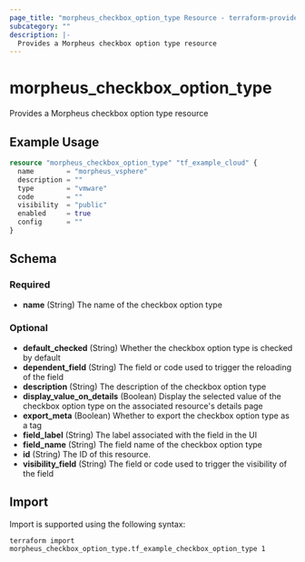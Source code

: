 ```yaml
---
page_title: "morpheus_checkbox_option_type Resource - terraform-provider-morpheus"
subcategory: ""
description: |-
  Provides a Morpheus checkbox option type resource
---
```


# morpheus_checkbox_option_type

Provides a Morpheus checkbox option type resource

## Example Usage

```terraform
resource "morpheus_checkbox_option_type" "tf_example_cloud" {
  name        = "morpheus_vsphere"
  description = ""
  type        = "vmware"
  code        = ""
  visibility  = "public"
  enabled     = true
  config      = ""
}
```

<!-- schema generated by tfplugindocs -->
## Schema

### Required

- **name** (String) The name of the checkbox option type

### Optional

- **default_checked** (String) Whether the checkbox option type is checked by default
- **dependent_field** (String) The field or code used to trigger the reloading of the field
- **description** (String) The description of the checkbox option type
- **display_value_on_details** (Boolean) Display the selected value of the checkbox option type on the associated resource's details page
- **export_meta** (Boolean) Whether to export the checkbox option type as a tag
- **field_label** (String) The label associated with the field in the UI
- **field_name** (String) The field name of the checkbox option type
- **id** (String) The ID of this resource.
- **visibility_field** (String) The field or code used to trigger the visibility of the field

## Import

Import is supported using the following syntax:

```shell
terraform import morpheus_checkbox_option_type.tf_example_checkbox_option_type 1
```
